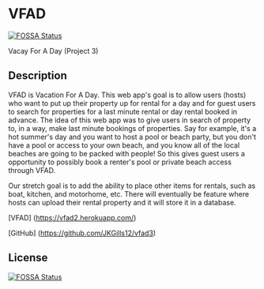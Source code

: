 # VFAD
[![FOSSA Status](https://app.fossa.com/api/projects/git%2Bgithub.com%2FJKGills12%2FVFAD.svg?type=shield)](https://app.fossa.com/projects/git%2Bgithub.com%2FJKGills12%2FVFAD?ref=badge_shield)

Vacay For A Day (Project 3)

## Description
VFAD is Vacation For A Day. This web app's goal is to allow users (hosts) who want to put up their property up for rental for a day and for guest users to search for properties for a last minute rental or day rental booked in advance. The idea of this web app was to give users in search of property to, in a way, make last minute bookings of properties. Say for example, it's a hot summer's day and you want to host a pool or beach party, but you don't have a pool or access to your own beach, and you know all of the local beaches are going to be packed with people! So this gives guest users a opportunity to possibly book a renter's pool or private beach access through VFAD. 

Our stretch goal is to add the ability to place other items for rentals, such as boat, kitchen, and motorhome, etc. There will eventually be feature where hosts can upload their rental property and it will store it in a database.

[VFAD] (https://vfad2.herokuapp.com/)

[GitHub] (https://github.com/JKGills12/vfad3)



## License
[![FOSSA Status](https://app.fossa.com/api/projects/git%2Bgithub.com%2FJKGills12%2FVFAD.svg?type=large)](https://app.fossa.com/projects/git%2Bgithub.com%2FJKGills12%2FVFAD?ref=badge_large)